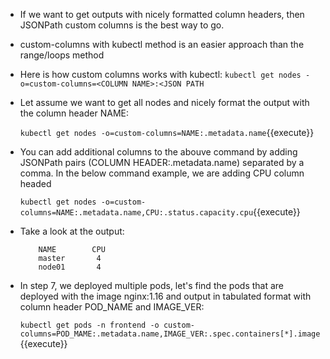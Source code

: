 - If we want to get outputs with nicely formatted column headers, then JSONPath custom columns is the best way to go.
-  custom-columns with kubectl method is an easier approach than the range/loops method 
-  Here is how custom columns works with kubectl:
       `kubectl get nodes -o=custom-columns=<COLUMN NAME>:<JSON PATH`

- Let assume we want to  get all nodes and nicely format the output with the column header  NAME:

    `kubectl get nodes -o=custom-columns=NAME:.metadata.name`{{execute}}


- You can add additional columns to the abouve command by adding JSONPath pairs (COLUMN HEADER:.metadata.name) separated by a comma. In the below command example, we are adding CPU column headed

    `kubectl get nodes -o=custom-columns=NAME:.metadata.name,CPU:.status.capacity.cpu`{{execute}}

-  Take a look at the  output:
   
    ```
        NAME        CPU
        master       4
        node01       4
    ```
- In step 7, we deployed multiple pods, let's find the pods that are deployed with the image nginx:1.16 and output in tabulated format with column header POD_NAME and IMAGE_VER:

  `kubectl get pods -n frontend -o custom-columns=POD_MAME:.metadata.name,IMAGE_VER:.spec.containers[*].image`{{execute}}